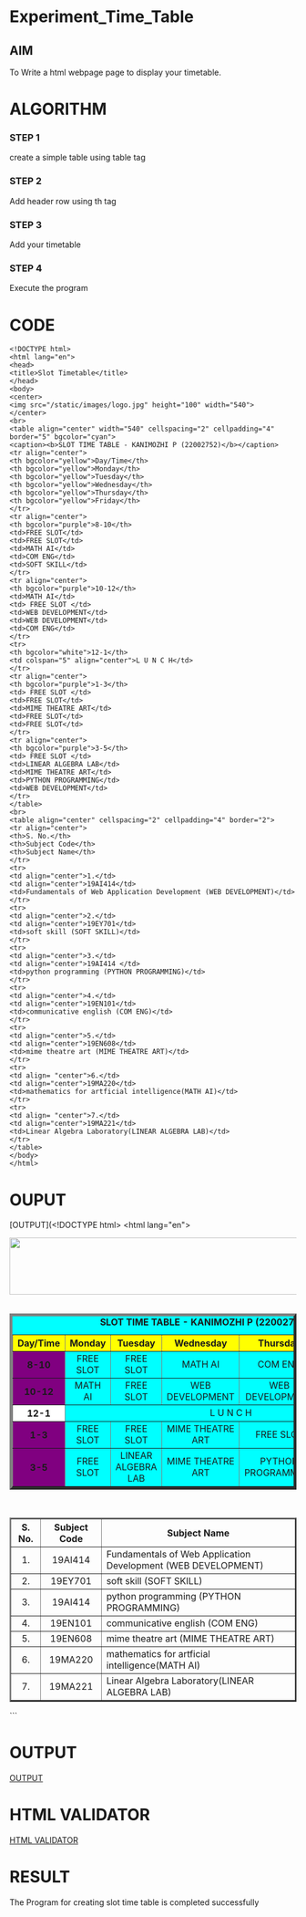 # Experiment_Time_Table

## AIM
To Write a html webpage page to display your timetable.

# ALGORITHM
### STEP 1
create a simple table using table tag

### STEP 2
Add header row using th tag
### STEP 3

Add your timetable

### STEP 4
Execute the program

# CODE
```
<!DOCTYPE html>
<html lang="en">
<head>
<title>Slot Timetable</title>
</head>
<body>
<center>
<img src="/static/images/logo.jpg" height="100" width="540">
</center>
<br>
<table align="center" width="540" cellspacing="2" cellpadding="4" border="5" bgcolor="cyan">
<caption><b>SLOT TIME TABLE - KANIMOZHI P (22002752)</b></caption>
<tr align="center">
<th bgcolor="yellow">Day/Time</th>
<th bgcolor="yellow">Monday</th>
<th bgcolor="yellow">Tuesday</th>
<th bgcolor="yellow">Wednesday</th>
<th bgcolor="yellow">Thursday</th>
<th bgcolor="yellow">Friday</th>
</tr>
<tr align="center">
<th bgcolor="purple">8-10</th>
<td>FREE SLOT</td>
<td>FREE SLOT</td>
<td>MATH AI</td>
<td>COM ENG</td>
<td>SOFT SKILL</td>
</tr>
<tr align="center">
<th bgcolor="purple">10-12</th>
<td>MATH AI</td>
<td> FREE SLOT </td>
<td>WEB DEVELOPMENT</td>
<td>WEB DEVELOPMENT</td>
<td>COM ENG</td>
</tr>
<tr>
<th bgcolor="white">12-1</th>
<td colspan="5" align="center">L U N C H</td>
</tr>
<tr align="center">
<th bgcolor="purple">1-3</th>
<td> FREE SLOT </td>
<td>FREE SLOT</td>
<td>MIME THEATRE ART</td>
<td>FREE SLOT</td>
<td>FREE SLOT</td>
</tr>
<tr align="center">
<th bgcolor="purple">3-5</th>
<td> FREE SLOT </td>
<td>LINEAR ALGEBRA LAB</td>
<td>MIME THEATRE ART</td>
<td>PYTHON PROGRAMMING</td>
<td>WEB DEVELOPMENT</td>
</tr>
</table>
<br>
<table align="center" cellspacing="2" cellpadding="4" border="2">
<tr align="center">
<th>S. No.</th>
<th>Subject Code</th>
<th>Subject Name</th>
</tr>
<tr>
<td align="center">1.</td>
<td align="center">19AI414</td>
<td>Fundamentals of Web Application Development (WEB DEVELOPMENT)</td>
</tr>
<tr>
<td align="center">2.</td>
<td align="center">19EY701</td>
<td>soft skill (SOFT SKILL)</td>
</tr>
<tr>
<td align="center">3.</td>
<td align="center">19AI414 </td>
<td>python programming (PYTHON PROGRAMMING)</td>
</tr>
<tr>
<td align="center">4.</td>
<td align="center">19EN101</td>
<td>communicative english (COM ENG)</td>
</tr>
<tr>
<td align="center">5.</td>
<td align="center">19EN608</td>
<td>mime theatre art (MIME THEATRE ART)</td>
</tr>
<tr>
<td align= "center">6.</td>
<td align="center">19MA220</td>
<td>mathematics for artficial intelligence(MATH AI)</td>
</tr>
<tr>
<td align= "center">7.</td>
<td align="center">19MA221</td>
<td>Linear Algebra Laboratory(LINEAR ALGEBRA LAB)</td>
</tr>
</table>
</body>
</html>
```

# OUPUT
[OUTPUT](<!DOCTYPE html>
<html lang="en">
<head>
<title>Slot Timetable</title>
</head>
<body>
<center>
<img src="/static/images/logo.jpg" height="100" width="540">
</center>
<br>
<table align="center" width="540" cellspacing="2" cellpadding="4" border="5" bgcolor="cyan">
<caption><b>SLOT TIME TABLE - KANIMOZHI P (22002752)</b></caption>
<tr align="center">
<th bgcolor="yellow">Day/Time</th>
<th bgcolor="yellow">Monday</th>
<th bgcolor="yellow">Tuesday</th>
<th bgcolor="yellow">Wednesday</th>
<th bgcolor="yellow">Thursday</th>
<th bgcolor="yellow">Friday</th>
</tr>
<tr align="center">
<th bgcolor="purple">8-10</th>
<td>FREE SLOT</td>
<td>FREE SLOT</td>
<td>MATH AI</td>
<td>COM ENG</td>
<td>SOFT SKILL</td>
</tr>
<tr align="center">
<th bgcolor="purple">10-12</th>
<td>MATH AI</td>
<td> FREE SLOT </td>
<td>WEB DEVELOPMENT</td>
<td>WEB DEVELOPMENT</td>
<td>COM ENG</td>
</tr>
<tr>
<th bgcolor="white">12-1</th>
<td colspan="5" align="center">L U N C H</td>
</tr>
<tr align="center">
<th bgcolor="purple">1-3</th>
<td> FREE SLOT </td>
<td>FREE SLOT</td>
<td>MIME THEATRE ART</td>
<td>FREE SLOT</td>
<td>FREE SLOT</td>
</tr>
<tr align="center">
<th bgcolor="purple">3-5</th>
<td> FREE SLOT </td>
<td>LINEAR ALGEBRA LAB</td>
<td>MIME THEATRE ART</td>
<td>PYTHON PROGRAMMING</td>
<td>WEB DEVELOPMENT</td>
</tr>
</table>
<br>
<table align="center" cellspacing="2" cellpadding="4" border="2">
<tr align="center">
<th>S. No.</th>
<th>Subject Code</th>
<th>Subject Name</th>
</tr>
<tr>
<td align="center">1.</td>
<td align="center">19AI414</td>
<td>Fundamentals of Web Application Development (WEB DEVELOPMENT)</td>
</tr>
<tr>
<td align="center">2.</td>
<td align="center">19EY701</td>
<td>soft skill (SOFT SKILL)</td>
</tr>
<tr>
<td align="center">3.</td>
<td align="center">19AI414 </td>
<td>python programming (PYTHON PROGRAMMING)</td>
</tr>
<tr>
<td align="center">4.</td>
<td align="center">19EN101</td>
<td>communicative english (COM ENG)</td>
</tr>
<tr>
<td align="center">5.</td>
<td align="center">19EN608</td>
<td>mime theatre art (MIME THEATRE ART)</td>
</tr>
<tr>
<td align= "center">6.</td>
<td align="center">19MA220</td>
<td>mathematics for artficial intelligence(MATH AI)</td>
</tr>
<tr>
<td align= "center">7.</td>
<td align="center">19MA221</td>
<td>Linear Algebra Laboratory(LINEAR ALGEBRA LAB)</td>
</tr>
</table>
</body>
</html>
```

# OUTPUT
[OUTPUT](http://kanimozhi.student.saveetha.in:8000/static/images/out.png?raw=true)

# HTML VALIDATOR
[ HTML VALIDATOR](http://kanimozhi.student.saveetha.in:8000/static/images/valid.png?raw=true)
# RESULT
The Program for creating slot time table is completed successfully
